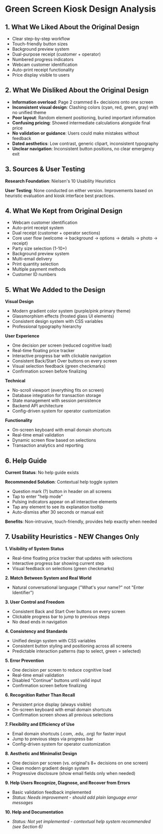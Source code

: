# Green Screen Kiosk Design Analysis

## 1. What We Liked About the Original Design

- Clear step-by-step workflow
- Touch-friendly button sizes
- Background preview system
- Dual-purpose receipt (customer + operator)
- Numbered progress indicators
- Webcam customer identification
- Auto-print receipt functionality
- Price display visible to users

## 2. What We Disliked About the Original Design

- **Information overload**: Page 2 crammed 8+ decisions onto one screen
- **Inconsistent visual design**: Clashing colors (cyan, red, green, gray) with no unified theme
- **Poor layout**: Random element positioning, buried important information
- **Confusing pricing**: Showed intermediate calculations alongside final price
- **No validation or guidance**: Users could make mistakes without feedback
- **Dated aesthetics**: Low contrast, generic clipart, inconsistent typography
- **Unclear navigation**: Inconsistent button positions, no clear emergency exit

## 3. Sources & User Testing

**Research Foundation**: Nielsen's 10 Usability Heuristics

**User Testing**: None conducted on either version. Improvements based on heuristic evaluation and kiosk interface best practices.

## 4. What We Kept from Original Design

- Webcam customer identification
- Auto-print receipt system
- Dual receipt (customer + operator sections)
- Core user flow (welcome → background → options → details → photo → receipt)
- Party size selection (1-10+)
- Background preview system
- Multi-email delivery
- Print quantity selection
- Multiple payment methods
- Customer ID numbers

## 5. What We Added to the Design

**Visual Design**
- Modern gradient color system (purple/pink primary theme)
- Glassmorphism effects (frosted glass UI elements)
- Consistent design system with CSS variables
- Professional typography hierarchy

**User Experience**
- One decision per screen (reduced cognitive load)
- Real-time floating price tracker
- Interactive progress bar with clickable navigation
- Consistent Back/Start Over buttons on every screen
- Visual selection feedback (green checkmarks)
- Confirmation screen before finalizing

**Technical**
- No-scroll viewport (everything fits on screen)
- Database integration for transaction storage
- State management with session persistence
- Backend API architecture
- Config-driven system for operator customization

**Functionality**
- On-screen keyboard with email domain shortcuts
- Real-time email validation
- Dynamic screen flow based on selections
- Transaction analytics and reporting

## 6. Help Guide

**Current Status**: No help guide exists

**Recommended Solution**: Contextual help toggle system
- Question mark (?) button in header on all screens
- Tap to enter "help mode"
- Pulsing indicators appear on all interactive elements
- Tap any element to see its explanation tooltip
- Auto-dismiss after 30 seconds or manual exit

**Benefits**: Non-intrusive, touch-friendly, provides help exactly when needed

## 7. Usability Heuristics - NEW Changes Only

**1. Visibility of System Status**
- Real-time floating price tracker that updates with selections
- Interactive progress bar showing current step
- Visual feedback on selections (green checkmarks)

**2. Match Between System and Real World**
- Natural conversational language ("What's your name?" not "Enter Identifier")

**3. User Control and Freedom**
- Consistent Back and Start Over buttons on every screen
- Clickable progress bar to jump to previous steps
- No dead ends in navigation

**4. Consistency and Standards**
- Unified design system with CSS variables
- Consistent button styling and positioning across all screens
- Predictable interaction patterns (tap to select, green = selected)

**5. Error Prevention**
- One decision per screen to reduce cognitive load
- Real-time email validation
- Disabled "Continue" buttons until valid input
- Confirmation screen before finalizing

**6. Recognition Rather Than Recall**
- Persistent price display (always visible)
- On-screen keyboard with email domain shortcuts
- Confirmation screen shows all previous selections

**7. Flexibility and Efficiency of Use**
- Email domain shortcuts (.com, .edu, .org) for faster input
- Jump to previous steps via progress bar
- Config-driven system for operator customization

**8. Aesthetic and Minimalist Design**
- One decision per screen (vs. original's 8+ decisions on one screen)
- Clean modern gradient design system
- Progressive disclosure (show email fields only when needed)

**9. Help Users Recognize, Diagnose, and Recover from Errors**
- Basic validation feedback implemented
- *Status: Needs improvement - should add plain language error messages*

**10. Help and Documentation**
- *Status: Not yet implemented - contextual help system recommended (see Section 6)*
